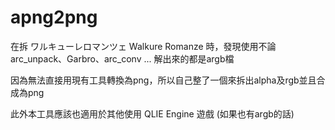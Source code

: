 # apng2png

在拆 ワルキューレロマンツェ Walkure Romanze 時，發現使用不論arc_unpack、Garbro、arc_conv ... 解出來的都是argb檔

因為無法直接用現有工具轉換為png，所以自己整了一個來拆出alpha及rgb並且合成為png

此外本工具應該也適用於其他使用 QLIE Engine 遊戲 (如果也有argb的話)
